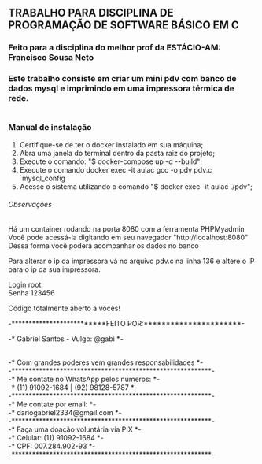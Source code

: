 ## TRABALHO PARA DISCIPLINA DE PROGRAMAÇÃO DE SOFTWARE BÁSICO EM C

### Feito para a disciplina do melhor prof da ESTÁCIO-AM: Francisco Sousa Neto

### Este trabalho consiste em criar um mini pdv com banco de dados mysql e imprimindo em uma impressora térmica de rede.
#
### Manual de instalação ###

1. Certifique-se de ter o docker instalado em sua máquina;
2. Abra uma janela do terminal dentro da pasta raiz do projeto;
3. Execute o comando: "$ docker-compose up -d --build";
4. Execute o comando docker exec -it aulac gcc -o pdv pdv.c `mysql_config 
5. Acesse o sistema utilizando o comando "$ docker exec -it aulac ./pdv";

###### Observações
Há um container rodando na porta 8080 com a ferramenta PHPMyadmin
Você pode acessá-la digitando em seu navegador "http://localhost:8080"
Dessa forma você poderá acompanhar os dados no banco

Para alterar o ip da impressora vá no arquivo pdv.c na linha 136 e altere o IP para o ip da sua impressora.

Login root
<br>
Senha 123456

Código totalmente aberto a vocês!


-**************************FEITO POR:**********************-
<br>

-*              Gabriel Santos - Vulgo: @gabi             *-


<br>
-*    Com grandes poderes vem grandes responsabilidades   *-

<br>
-**********************************************************-

<br>
-*           Me contate no WhatsApp pelos números:        *-

<br>
-*             (11) 91092-1684 | (92) 98128-5787          *-

<br>
-**********************************************************-

<br>
-*                    Me contate por email:               *-

<br>
-*                 dariogabriel2334@gmail.com             *-

<br>
-**********************************************************-

<br>
-*             Faça uma doação voluntária via PIX         *-
<br>
-*                   Celular: (11) 91092-1684             *-
<br>
-*                      CPF: 007.284.902-93               *-
<br>
-**********************************************************-
<br>
